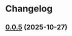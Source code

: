 # Changelog

## [0.0.5](https://github.com/plushdohn/stremio-rewired/compare/stremio-rewired@0.0.4...0.0.5) (2025-10-27)
